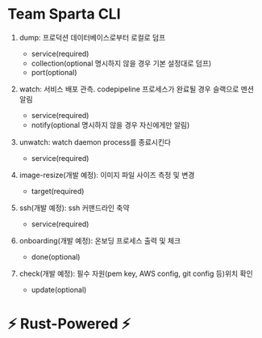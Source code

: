 # Team Sparta CLI

1. dump: 프로덕션 데이터베이스로부터 로컬로 덤프
   - service(required)
   - collection(optional 명시하지 않을 경우 기본 설정대로 덤프)
   - port(optional)
2. watch: 서비스 배포 관측. codepipeline 프로세스가 완료될 경우 슬랙으로 멘션 알림
   - service(required)
   - notify(optional 명시하지 않을 경우 자신에게만 알림)
3. unwatch: watch daemon process를 종료시킨다

   - service(required)

4. image-resize(개발 예정): 이미지 파일 사이즈 측정 및 변경
   - target(required)
5. ssh(개발 예정): ssh 커맨드라인 축약
   - service(required)
6. onboarding(개발 예정): 온보딩 프로세스 출력 및 체크
   - done(optional)
7. check(개발 예정): 필수 자원(pem key, AWS config, git config 등)위치 확인
   - update(optional)

# ⚡️ Rust-Powered ⚡️

